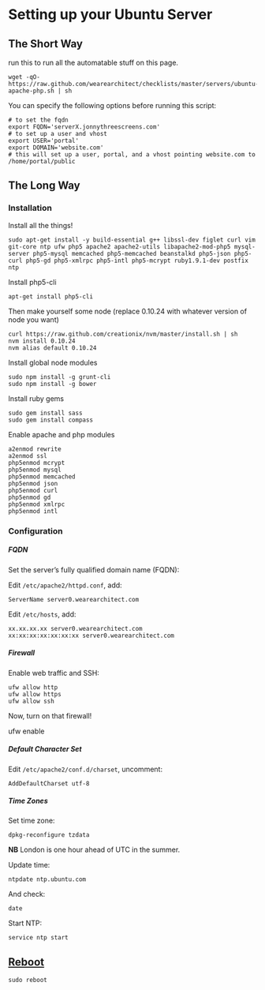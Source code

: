 Setting up your Ubuntu Server
=============================

## The Short Way

run this to run all the automatable stuff on this page.

```
wget -qO- https://raw.github.com/wearearchitect/checklists/master/servers/ubuntu-apache-php.sh | sh
```

You can specify the following options before running this script:

```
# to set the fqdn
export FQDN='serverX.jonnythreescreens.com'
# to set up a user and vhost
export USER='portal'
export DOMAIN='website.com'
# this will set up a user, portal, and a vhost pointing website.com to /home/portal/public
```

## The Long Way

### Installation

Install all the things!

```
sudo apt-get install -y build-essential g++ libssl-dev figlet curl vim git-core ntp ufw php5 apache2 apache2-utils libapache2-mod-php5 mysql-server php5-mysql memcached php5-memcached beanstalkd php5-json php5-curl php5-gd php5-xmlrpc php5-intl php5-mcrypt ruby1.9.1-dev postfix ntp
```

Install php5-cli
```
apt-get install php5-cli
```

Then make yourself some node (replace 0.10.24 with whatever version of node you want)

```
curl https://raw.github.com/creationix/nvm/master/install.sh | sh
nvm install 0.10.24
nvm alias default 0.10.24
```

Install global node modules

```
sudo npm install -g grunt-cli
sudo npm install -g bower
```

Install ruby gems

```
sudo gem install sass
sudo gem install compass
```

Enable apache and php modules

```
a2enmod rewrite
a2enmod ssl
php5enmod mcrypt
php5enmod mysql
php5enmod memcached
php5enmod json
php5enmod curl
php5enmod gd
php5enmod xmlrpc
php5enmod intl
```

### Configuration

##### FQDN

Set the server’s fully qualified domain name (FQDN):

Edit `/etc/apache2/httpd.conf`, add:

~~~
ServerName server0.wearearchitect.com
~~~

Edit `/etc/hosts`, add:

~~~
xx.xx.xx.xx server0.wearearchitect.com
xx:xx:xx:xx:xx:xx:xx server0.wearearchitect.com
~~~

##### Firewall

Enable web traffic and SSH:

```
ufw allow http
ufw allow https
ufw allow ssh
```

Now, turn on that firewall!

ufw enable


##### Default Character Set

Edit `/etc/apache2/conf.d/charset`, uncomment:

~~~
AddDefaultCharset utf-8
~~~

##### Time Zones

Set time zone:

~~~
dpkg-reconfigure tzdata
~~~

**NB** London is one hour ahead of UTC in the summer.

Update time:

~~~
ntpdate ntp.ubuntu.com
~~~

And check:

~~~
date
~~~

Start NTP:

~~~
service ntp start
~~~

## [Reboot](http://en.wikipedia.org/wiki/ReBoot)

```
sudo reboot
```
